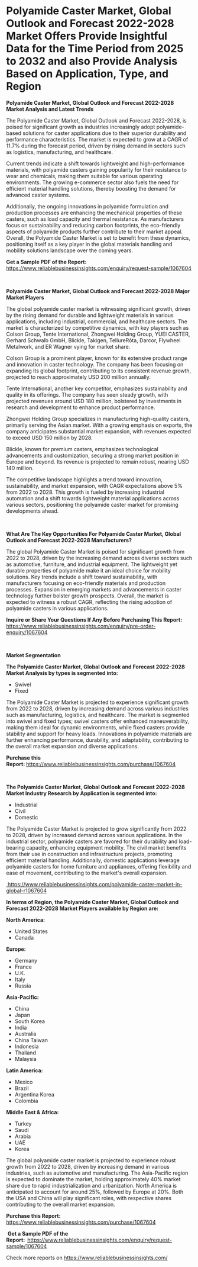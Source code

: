 <p><h1>Polyamide Caster Market, Global Outlook and Forecast 2022-2028 Market Offers Provide Insightful Data for the Time Period from 2025 to 2032 and also Provide Analysis Based on Application, Type, and Region</h1></p><p><strong>Polyamide Caster Market, Global Outlook and Forecast 2022-2028 Market Analysis and Latest Trends</strong></p>
<p><p>The Polyamide Caster Market, Global Outlook and Forecast 2022-2028, is poised for significant growth as industries increasingly adopt polyamide-based solutions for caster applications due to their superior durability and performance characteristics. The market is expected to grow at a CAGR of 11.7% during the forecast period, driven by rising demand in sectors such as logistics, manufacturing, and healthcare. </p><p>Current trends indicate a shift towards lightweight and high-performance materials, with polyamide casters gaining popularity for their resistance to wear and chemicals, making them suitable for various operating environments. The growing e-commerce sector also fuels the need for efficient material handling solutions, thereby boosting the demand for advanced caster systems. </p><p>Additionally, the ongoing innovations in polyamide formulation and production processes are enhancing the mechanical properties of these casters, such as load capacity and thermal resistance. As manufacturers focus on sustainability and reducing carbon footprints, the eco-friendly aspects of polyamide products further contribute to their market appeal. Overall, the Polyamide Caster Market is set to benefit from these dynamics, positioning itself as a key player in the global materials handling and mobility solutions landscape over the coming years.</p></p>
<p><strong>Get a Sample PDF of the Report:&nbsp;</strong> <a href="https://www.reliablebusinessinsights.com/enquiry/request-sample/1067604?utm_campaign=2269&utm_medium=2&utm_source=Github&utm_content=ia&utm_term=21032025&utm_id=polyamide-caster-market-global-outlook-and-forecast-2022-2028">https://www.reliablebusinessinsights.com/enquiry/request-sample/1067604</a></p>
<p>&nbsp;</p>
<p><strong>Polyamide Caster Market, Global Outlook and Forecast 2022-2028 Major Market Players</strong></p>
<p><p>The global polyamide caster market is witnessing significant growth, driven by the rising demand for durable and lightweight materials in various applications, including industrial, commercial, and healthcare sectors. The market is characterized by competitive dynamics, with key players such as Colson Group, Tente International, Zhongwei Holding Group, YUEI CASTER, Gerhard Schwalb GmbH, Blickle, Takigen, TellureRôta, Darcor, Flywheel Metalwork, and ER Wagner vying for market share.</p><p>Colson Group is a prominent player, known for its extensive product range and innovation in caster technology. The company has been focusing on expanding its global footprint, contributing to its consistent revenue growth, projected to reach approximately USD 200 million annually.</p><p>Tente International, another key competitor, emphasizes sustainability and quality in its offerings. The company has seen steady growth, with projected revenues around USD 180 million, bolstered by investments in research and development to enhance product performance.</p><p>Zhongwei Holding Group specializes in manufacturing high-quality casters, primarily serving the Asian market. With a growing emphasis on exports, the company anticipates substantial market expansion, with revenues expected to exceed USD 150 million by 2028.</p><p>Blickle, known for premium casters, emphasizes technological advancements and customization, securing a strong market position in Europe and beyond. Its revenue is projected to remain robust, nearing USD 140 million.</p><p>The competitive landscape highlights a trend toward innovation, sustainability, and market expansion, with CAGR expectations above 5% from 2022 to 2028. This growth is fueled by increasing industrial automation and a shift towards lightweight material applications across various sectors, positioning the polyamide caster market for promising developments ahead.</p></p>
<p>&nbsp;</p>
<p><strong>What Are The Key Opportunities For Polyamide Caster Market, Global Outlook and Forecast 2022-2028 Manufacturers?</strong></p>
<p><p>The global Polyamide Caster Market is poised for significant growth from 2022 to 2028, driven by the increasing demand across diverse sectors such as automotive, furniture, and industrial equipment. The lightweight yet durable properties of polyamide make it an ideal choice for mobility solutions. Key trends include a shift toward sustainability, with manufacturers focusing on eco-friendly materials and production processes. Expansion in emerging markets and advancements in caster technology further bolster growth prospects. Overall, the market is expected to witness a robust CAGR, reflecting the rising adoption of polyamide casters in various applications.</p></p>
<p><strong>Inquire or Share Your Questions If Any Before Purchasing This Report:</strong> <a href="https://www.reliablebusinessinsights.com/enquiry/pre-order-enquiry/1067604?utm_campaign=2269&utm_medium=2&utm_source=Github&utm_content=ia&utm_term=21032025&utm_id=polyamide-caster-market-global-outlook-and-forecast-2022-2028">https://www.reliablebusinessinsights.com/enquiry/pre-order-enquiry/1067604</a></p>
<p>&nbsp;</p>
<p><strong>Market Segmentation</strong></p>
<p><strong>The Polyamide Caster Market, Global Outlook and Forecast 2022-2028 Market Analysis by types is segmented into:</strong></p>
<p><ul><li>Swivel</li><li>Fixed</li></ul></p>
<p><p>The Polyamide Caster Market is projected to experience significant growth from 2022 to 2028, driven by increasing demand across various industries such as manufacturing, logistics, and healthcare. The market is segmented into swivel and fixed types; swivel casters offer enhanced maneuverability, making them ideal for dynamic environments, while fixed casters provide stability and support for heavy loads. Innovations in polyamide materials are further enhancing performance, durability, and adaptability, contributing to the overall market expansion and diverse applications.</p></p>
<p><strong>Purchase this Report:&nbsp;</strong><a href="https://www.reliablebusinessinsights.com/purchase/1067604?utm_campaign=2269&utm_medium=2&utm_source=Github&utm_content=ia&utm_term=21032025&utm_id=polyamide-caster-market-global-outlook-and-forecast-2022-2028">https://www.reliablebusinessinsights.com/purchase/1067604</a></p>
<p>&nbsp;</p>
<p><strong>The Polyamide Caster Market, Global Outlook and Forecast 2022-2028 Market Industry Research by Application is segmented into:</strong></p>
<p><ul><li>Industrial</li><li>Civil</li><li>Domestic</li></ul></p>
<p><p>The Polyamide Caster Market is projected to grow significantly from 2022 to 2028, driven by increased demand across various applications. In the industrial sector, polyamide casters are favored for their durability and load-bearing capacity, enhancing equipment mobility. The civil market benefits from their use in construction and infrastructure projects, promoting efficient material handling. Additionally, domestic applications leverage polyamide casters for home furniture and appliances, offering flexibility and ease of movement, contributing to the market's overall expansion.</p></p>
<p><a href="https://www.reliablebusinessinsights.com/polyamide-caster-market-in-global-r1067604?utm_campaign=2269&utm_medium=2&utm_source=Github&utm_content=ia&utm_term=21032025&utm_id=polyamide-caster-market-global-outlook-and-forecast-2022-2028">&nbsp;https://www.reliablebusinessinsights.com/polyamide-caster-market-in-global-r1067604</a></p>
<p><strong>In terms of Region, the Polyamide Caster Market, Global Outlook and Forecast 2022-2028 Market Players available by Region are:</strong></p>
<p>
    <p> <strong> North America: </strong>
        <ul>
            <li>United States</li>
            <li>Canada</li>
        </ul>
        </p> 
    <p> <strong> Europe: </strong>
        <ul>
            <li>Germany</li>
            <li>France</li>
            <li>U.K.</li>
            <li>Italy</li>
            <li>Russia</li>
        </ul>
        </p> 
    <p> <strong> Asia-Pacific: </strong>
        <ul>
            <li>China</li>
            <li>Japan</li>
            <li>South Korea</li>
            <li>India</li>
            <li>Australia</li>
            <li>China Taiwan</li>
            <li>Indonesia</li>
            <li>Thailand</li>
            <li>Malaysia</li>
        </ul>
        </p> 
    <p> <strong> Latin America: </strong>
        <ul>
            <li>Mexico</li>
            <li>Brazil</li>
            <li>Argentina Korea</li>
            <li>Colombia</li>
        </ul>
        </p> 
    <p> <strong> Middle East & Africa: </strong>
        <ul>
            <li>Turkey</li>
            <li>Saudi</li>
            <li>Arabia</li>
            <li>UAE</li>
            <li>Korea</li>
        </ul>
    </p>
    </p>
<p><p>The global polyamide caster market is projected to experience robust growth from 2022 to 2028, driven by increasing demand in various industries, such as automotive and manufacturing. The Asia-Pacific region is expected to dominate the market, holding approximately 40% market share due to rapid industrialization and urbanization. North America is anticipated to account for around 25%, followed by Europe at 20%. Both the USA and China will play significant roles, with respective shares contributing to the overall market expansion.</p></p>
<p><strong>Purchase this Report: </strong><a href="https://www.reliablebusinessinsights.com/purchase/1067604?utm_campaign=2269&utm_medium=2&utm_source=Github&utm_content=ia&utm_term=21032025&utm_id=polyamide-caster-market-global-outlook-and-forecast-2022-2028">https://www.reliablebusinessinsights.com/purchase/1067604</a></p>
<p>&nbsp;<strong>Get a Sample PDF of the Report:&nbsp;&nbsp;</strong><a href="https://www.reliablebusinessinsights.com/enquiry/request-sample/1067604?utm_campaign=2269&utm_medium=2&utm_source=Github&utm_content=ia&utm_term=21032025&utm_id=polyamide-caster-market-global-outlook-and-forecast-2022-2028">https://www.reliablebusinessinsights.com/enquiry/request-sample/1067604</a></p>
<p><strong></strong></p>
<p>Check more reports on <a href="https://www.reliablebusinessinsights.com/?utm_campaign=2269&utm_medium=2&utm_source=Github&utm_content=ia&utm_term=21032025&utm_id=polyamide-caster-market-global-outlook-and-forecast-2022-2028">https://www.reliablebusinessinsights.com/</a></p>
